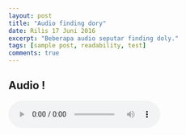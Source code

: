 ```yaml
---
layout: post
title: "Audio finding dory"
date: Rilis 17 Juni 2016
excerpt: "Beberapa audio seputar finding doly."
tags: [sample post, readability, test]
comments: true
---
```


## Audio !

<audio controls>
  <source src="ss.ogg" type="audio/ogg">
  <source src="ss.mp3" type="audio/mpeg">
Your browser does not support the audio element.
</audio>
